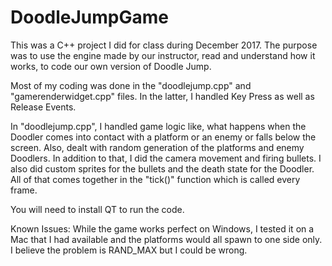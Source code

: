 # DoodleJumpGame
This was a C++ project I did for class during December 2017. The purpose was to use the engine made by our instructor, read and understand
how it works, to code our own version of Doodle Jump. 

Most of my coding was done in the "doodlejump.cpp" and "gamerenderwidget.cpp" files. In the latter, I handled Key Press as well as 
Release Events.

In "doodlejump.cpp", I handled game logic like, what happens when the Doodler comes into contact with a platform or an enemy 
or falls below the screen. Also, dealt with random generation of the platforms and enemy Doodlers. In addition to that, I did the 
camera movement and firing bullets. I also did custom sprites for the bullets and the death state for the Doodler. All of that comes
together in the "tick()" function which is called every frame.

You will need to install QT to run the code.

Known Issues: While the game works perfect on Windows, I tested it on a Mac that I had available and the platforms would all spawn to one side
only. I believe the problem is RAND_MAX but I could be wrong.
